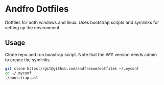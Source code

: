 # Andfro Dotfiles

Dotfiles for both windows and linux. Uses bootstrap scripts and symlinks for
setting up the environment.

## Usage

Clone repo and run boostrap script. Note that the W11 version needs admin
to create the symlinks.

``` bash
git clone https://git@github.com/andfroswe/dotfiles ~/.myconf
cd ~/.myconf
./bootstrap.ps1
```

